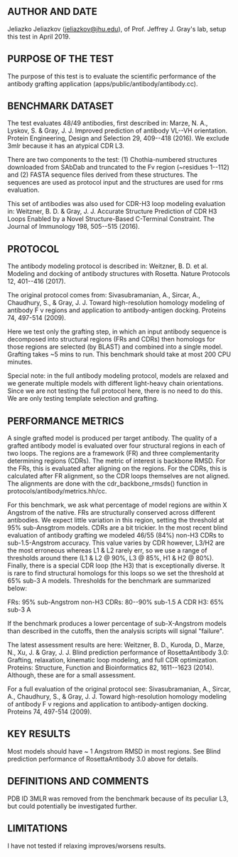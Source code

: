 ## AUTHOR AND DATE
Jeliazko Jeliazkov (jeliazkov@jhu.edu), of Prof. Jeffrey J. Gray's lab, setup this test in April 2019.

## PURPOSE OF THE TEST
The purpose of this test is to evaluate the scientific performance of the antibody grafting application (apps/public/antibody/antibody.cc).

## BENCHMARK DATASET
The test evaluates 48/49 antibodies, first described in: Marze, N. A., Lyskov, S. & Gray, J. J. Improved prediction of antibody VL--VH orientation. Protein Engineering, Design and Selection 29, 409--418 (2016). We exclude 3mlr because it has an atypical CDR L3.

There are two components to the test: (1) Chothia-numbered structures downloaded from SAbDab and truncated to the Fv region (~residues 1--112) and (2) FASTA sequence files derived from these structures. The sequences are used as protocol input and the structures are used for rms evaluation.

This set of antibodies was also used for CDR-H3 loop modeling evaluation in: Weitzner, B. D. & Gray, J. J. Accurate Structure Prediction of CDR H3 Loops Enabled by a Novel Structure-Based C-Terminal Constraint. The Journal of Immunology 198, 505--515 (2016).

## PROTOCOL
The antibody modeling protocol is described in: Weitzner, B. D. et al. Modeling and docking of antibody structures with Rosetta. Nature Protocols 12, 401--416 (2017).

The original protocol comes from: Sivasubramanian, A., Sircar, A., Chaudhury, S., & Gray, J. J. Toward high-resolution homology modeling of antibody F v regions and application to antibody-antigen docking. Proteins 74, 497-514 (2009).

Here we test only the grafting step, in which an input antibody sequence is decomposed into structural regions (FRs and CDRs) then homologs for those regions are selected (by BLAST) and combined into a single model. Grafting takes ~5 mins to run. This benchmark should take at most 200 CPU minutes.

Special note: in the full antibody modeling protocol, models are relaxed and we generate multiple models with different light-heavy chain orientations. Since we are not testing the full protocol here, there is no need to do this. We are only testing template selection and grafting.

## PERFORMANCE METRICS
A single grafted model is produced per target antibody. The quality of a grafted antibody model is evaluated over four structural regions in each of two loops. The regions are a framework (FR) and three complementarity determining regions (CDRs). The metric of interest is backbone RMSD. For the FRs, this is evaluated after aligning on the regions. For the CDRs, this is calculated after FR alignment, so the CDR loops themselves are not aligned. The alignments are done with the cdr_backbone_rmsds() function in protocols/antibody/metrics.hh/cc.

For this benchmark, we ask what percentage of model regions are within X Angstrom of the native. FRs are structurally conserved across different antibodies. We expect little variation in this region, setting the threshold at 95% sub-Ansgtrom models. CDRs are a bit trickier. In the most recent blind evaluation of antibody grafting we modeled 46/55 (84%) non-H3 CDRs to sub-1.5-Angstrom accuracy. This value varies by CDR however, L3/H2 are the most erroneous whereas L1 & L2 rarely err, so we use a range of thresholds around there (L1 & L2 @ 90%, L3 @ 85%, H1 & H2 @ 80%). Finally, there is a special CDR loop (the H3) that is exceptionally diverse. It is rare to find structural homologs for this loops so we set the threshold at 65% sub-3 A models. Thresholds for the benchmark are summarized below:

FRs: 95% sub-Angstrom
non-H3 CDRs: 80--90% sub-1.5 A
CDR H3: 65% sub-3 A

If the benchmark produces a lower percentage of sub-X-Angstrom models than described in the cutoffs, then the analysis scripts will signal "failure".

The latest assessment results are here: Weitzner, B. D., Kuroda, D., Marze, N., Xu, J. & Gray, J. J. Blind prediction performance of RosettaAntibody 3.0: Grafting, relaxation, kinematic loop modeling, and full CDR optimization. Proteins: Structure, Function and Bioinformatics 82, 1611--1623 (2014). Although, these are for a small assessment.

For a full evaluation of the original protocol see: Sivasubramanian, A., Sircar, A., Chaudhury, S., & Gray, J. J. Toward high-resolution homology modeling of antibody F v regions and application to antibody-antigen docking. Proteins 74, 497-514 (2009).

## KEY RESULTS
Most models should have ~ 1 Angstrom RMSD in most regions. See Blind prediction performance of RosettaAntibody 3.0 above for details.

## DEFINITIONS AND COMMENTS
PDB ID 3MLR was removed from the benchmark because of its peculiar L3, but could potentially be investigated further.

## LIMITATIONS
I have not tested if relaxing improves/worsens results.
